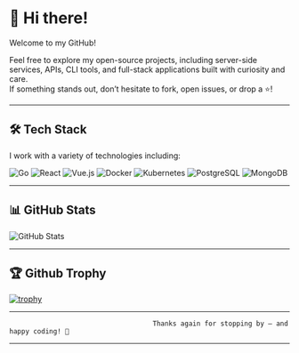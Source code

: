 # 👋 Hi there!

Welcome to my GitHub!

Feel free to explore my open-source projects, including server-side services, APIs, CLI tools, and full-stack applications built with curiosity and care.  
If something stands out, don’t hesitate to fork, open issues, or drop a ⭐!

---

## 🛠️ Tech Stack

I work with a variety of technologies including:

![Go](https://img.shields.io/badge/Go-00ADD8?style=for-the-badge&logo=go&logoColor=white)
![React](https://img.shields.io/badge/React-20232A?style=for-the-badge&logo=react&logoColor=61DAFB)
![Vue.js](https://img.shields.io/badge/Vue.js-35495E?style=for-the-badge&logo=vue.js&logoColor=4FC08D)
![Docker](https://img.shields.io/badge/Docker-2496ED?style=for-the-badge&logo=docker&logoColor=white)
![Kubernetes](https://img.shields.io/badge/Kubernetes-326CE5?style=for-the-badge&logo=kubernetes&logoColor=white)
![PostgreSQL](https://img.shields.io/badge/PostgreSQL-336791?style=for-the-badge&logo=postgresql&logoColor=white)
![MongoDB](https://img.shields.io/badge/MongoDB-47A248?style=for-the-badge&logo=mongodb&logoColor=white)


---
## 📊 GitHub Stats

![GitHub Stats](https://github-readme-stats.vercel.app/api?username=Adonay-Dev&show_icons=true&theme=default)

---

## 🏆 Github Trophy
[![trophy](https://github-profile-trophy.vercel.app//?username=Adonay-Dev)](https://github.com/ryo-ma/github-profile-trophy)


---


                                        Thanks again for stopping by — and happy coding! 🚀
---
